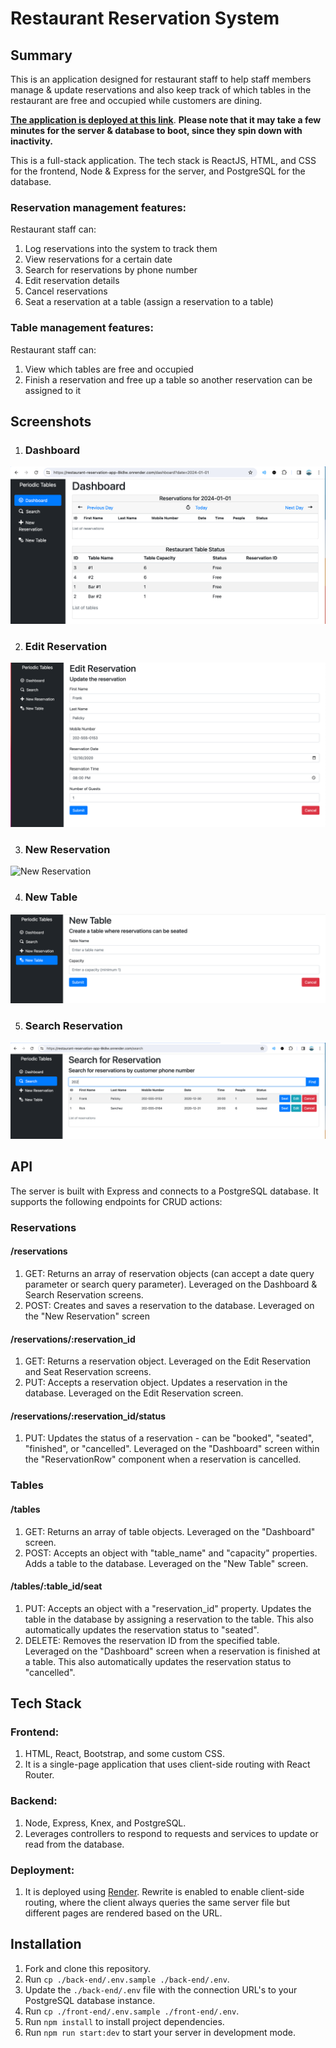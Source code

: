 # Restaurant Reservation System

## Summary
This is an application designed for restaurant staff to help staff members manage & update reservations and also keep track of which tables in the restaurant are free and occupied while customers are dining. 

[**The application is deployed at this link**](https://restaurant-reservation-app-8k8w.onrender.com). **Please note that it may take a few minutes for the server & database to boot, since they spin down with inactivity.** 

This is a full-stack application. The tech stack is ReactJS, HTML, and CSS for the frontend, Node & Express for the server, and PostgreSQL for the database.

### Reservation management features:
Restaurant staff can: 
1. Log reservations into the system to track them
2. View reservations for a certain date
3. Search for reservations by phone number
4. Edit reservation details 
5. Cancel reservations
6. Seat a reservation at a table (assign a reservation to a table)

### Table management features:
Restaurant staff can: 
1. View which tables are free and occupied
2. Finish a reservation and free up a table so another reservation can be assigned to it

## Screenshots
1. ### Dashboard
![Dashboard](https://github.com/adamawalters/restaurant-reservation-app/blob/main/screenshots/Dashboard.png)

2. ### Edit Reservation
![Edit Reservation](https://github.com/adamawalters/restaurant-reservation-app/blob/main/screenshots/Edit_Reservation.png)

3. ### New Reservation
![New Reservation]([New_Reservation.png](https://github.com/adamawalters/restaurant-reservation-app/blob/main/screenshots/New_Reservation.png))

4. ### New Table
![New Table](https://github.com/adamawalters/restaurant-reservation-app/blob/dev/screenshots/New_Table.png?raw=true)

5. ### Search Reservation
![Search Reservation](https://github.com/adamawalters/restaurant-reservation-app/blob/dev/screenshots/Search_Reservation.png?raw=true)

## API

The server is built with Express and connects to a PostgreSQL database. It supports the following endpoints for CRUD actions:

### Reservations 
#### /reservations
1. GET: Returns an array of reservation objects (can accept a date query parameter or search query parameter). Leveraged on the Dashboard & Search Reservation screens. 
2. POST: Creates and saves a reservation to the database. Leveraged on the "New Reservation" screen

#### /reservations/:reservation_id
1. GET: Returns a reservation object. Leveraged on the Edit Reservation and Seat Reservation screens. 
2. PUT: Accepts a reservation object. Updates a reservation in the database. Leveraged on the Edit Reservation screen. 

#### /reservations/:reservation_id/status
1. PUT: Updates the status of a reservation - can be "booked", "seated", "finished", or "cancelled". Leveraged on the "Dashboard" screen within the "ReservationRow" component when a reservation is cancelled. 

### Tables
#### /tables
1. GET: Returns an array of table objects. Leveraged on the "Dashboard" screen. 
2. POST: Accepts an object with "table_name" and "capacity" properties. Adds a table to the database. Leveraged on the "New Table" screen.

#### /tables/:table_id/seat
1. PUT: Accepts an object with a "reservation_id" property. Updates the table in the database by assigning a reservation to the table. This also automatically updates the reservation status to "seated". 
2. DELETE: Removes the reservation ID from the specified table. Leveraged on the "Dashboard" screen when a reservation is finished at a table. This also automatically updates the reservation status to "cancelled". 


## Tech Stack
### Frontend:
1. HTML, React, Bootstrap, and some custom CSS.
2. It is a single-page application that uses client-side routing with React Router. 

### Backend:
1. Node, Express, Knex, and PostgreSQL.
2. Leverages controllers to respond to requests and services to update or read from the database.

### Deployment:
1. It is deployed using [Render](https://render.com/). Rewrite is enabled to enable client-side routing, where the client always queries the same server file but different pages are rendered based on the URL. 

## Installation

1. Fork and clone this repository.
2. Run `cp ./back-end/.env.sample ./back-end/.env`.
3. Update the `./back-end/.env` file with the connection URL's to your PostgreSQL database instance.
4. Run `cp ./front-end/.env.sample ./front-end/.env`.
5. Run `npm install` to install project dependencies.
6. Run `npm run start:dev` to start your server in development mode.


